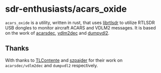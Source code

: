 # sdr-enthusiasts/acars_oxide

`acars_oxide` is a utility, written in rust, that uses [librtlsdr](https://github.com/librtlsdr) to utilize RTLSDR USB dongles to monitor aircraft ACARS and VDLM2 messages. It is based on the work of [acarsdec](https://github.com/TLeconte/acarsdec), [vdlm2dec](https://github.com/TLeconte/vdlm2dec) and [dumpvdl2](https://github.com/szpajder/dumpvdl2).

## Thanks

With thanks to [TLContente](https://github.com/TLeconte) and [szpajder](https://github.com/szpajder) for their work on `acarsdec/vdlm2dec` and `dumpvdl2` respectively.
